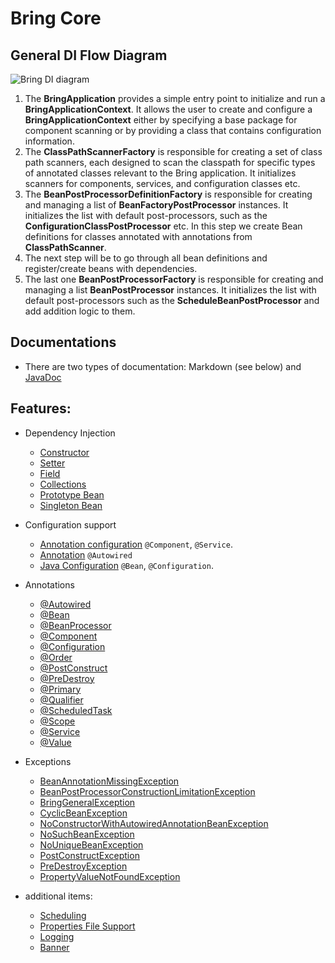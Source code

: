 # Bring Core

## General DI Flow Diagram

![Bring DI diagram](https://github.com/BlyznytsiaOrg/bring/assets/73576438/0e8d074a-3d49-4099-bf8e-68b029056cce)

1. The **BringApplication** provides a simple entry point to initialize and run a **BringApplicationContext**.
   It allows the user to create and configure a **BringApplicationContext** either by specifying a base package for component scanning or by providing a class that contains configuration information.
2. The **ClassPathScannerFactory** is responsible for creating a set of class path scanners, each designed to scan the classpath for specific types of annotated classes relevant to the Bring application. It initializes scanners for components, services, and configuration classes etc.
3. The **BeanPostProcessorDefinitionFactory** is responsible for creating and managing a list of **BeanFactoryPostProcessor** instances. It initializes the list with default post-processors, such as the **ConfigurationClassPostProcessor** etc. In this step we create Bean definitions for classes annotated with annotations from **ClassPathScanner**.
4. The next step will be to go through all bean definitions and register/create beans with dependencies.
5. The last one **BeanPostProcessorFactory** is responsible for creating and managing a list **BeanPostProcessor** instances. 
It initializes the list with default post-processors such as the **ScheduleBeanPostProcessor** and add addition logic to them.

## Documentations

- There are two types of documentation: Markdown (see below) and [JavaDoc](https://blyznytsiaOrg.github.io/bring-core-javadoc/)


## Features:

 - Dependency Injection
   - [Constructor](core/Constructor.md)
   - [Setter](core/Setter.md)
   - [Field](core/Field.md)
   - [Collections](core/Collections.md)
   - [Prototype Bean](core/Prototype.md)
   - [Singleton Bean](core/Singleton.md)


 - Configuration support
   - [Annotation configuration](core/annotation/Component.md) `@Component`, `@Service`.
   - [Annotation](core/annotation/Autowired.md) `@Autowired`
   - [Java Configuration](core/annotation/Configuration.md) `@Bean`, `@Configuration`.


 - Annotations
   - [@Autowired](core/annotation/Autowired.md)
   - [@Bean](core/annotation/Bean.md)
   - [@BeanProcessor](core/annotation/BeanProcessor.md)
   - [@Component](core/annotation/Component.md)
   - [@Configuration](core/annotation/Configuration.md)
   - [@Order](core/annotation/Order.md)
   - [@PostConstruct](core/annotation/PostConstruct.md)
   - [@PreDestroy](core/annotation/PreDestroy.md)
   - [@Primary](core/annotation/Primary.md)
   - [@Qualifier](core/annotation/Qualifier.md)
   - [@ScheduledTask](core/annotation/ScheduledTask.md)
   - [@Scope](core/annotation/Scope.md)
   - [@Service](core/annotation/Service.md)
   - [@Value](core/annotation/Value.md)


 - Exceptions
   - [BeanAnnotationMissingException](core/exception/BeanAnnotationMissingException.md)
   - [BeanPostProcessorConstructionLimitationException](core/exception/BringGeneralException.md)
   - [BringGeneralException](core/exception/BringGeneralException.md)
   - [CyclicBeanException](core/exception/CircularDependencies.md)
   - [NoConstructorWithAutowiredAnnotationBeanException](core/exception/NoConstructorWithAutowiredAnnotationBeanException.md)
   - [NoSuchBeanException](core/exception/NoSuchBeanException.md)
   - [NoUniqueBeanException](core/exception/NoUniqueBeanException.md)
   - [PostConstructException](core/exception/PostConstructException.md)
   - [PreDestroyException](core/exception/PreDestroyException.md)
   - [PropertyValueNotFoundException](core/exception/PropertyValueNotFoundException.md)



- additional items:
  - [Scheduling](core/Scheduling.md)
  - [Properties File Support](core/PropertiesFileSupport.md)
  - [Logging](core/Logging.md)
  - [Banner](core/Banner.md)